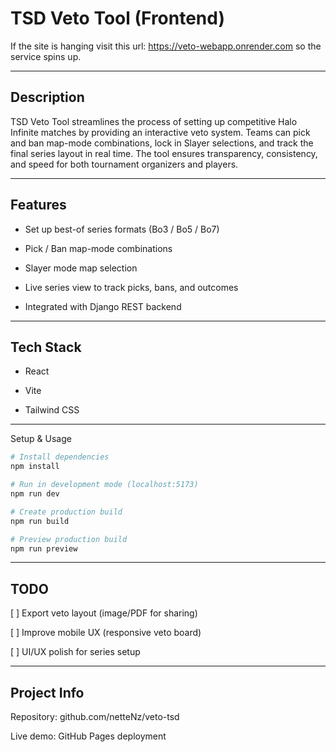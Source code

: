 # TSD Veto Tool (Frontend)

If the site is hanging visit this url: https://veto-webapp.onrender.com so the service spins up.

---

## Description

TSD Veto Tool streamlines the process of setting up competitive Halo Infinite matches by providing an interactive veto system. Teams can pick and ban map-mode combinations, lock in Slayer selections, and track the final series layout in real time. The tool ensures transparency, consistency, and speed for both tournament organizers and players.


---

## Features

- Set up best-of series formats (Bo3 / Bo5 / Bo7)

- Pick / Ban map-mode combinations

- Slayer mode map selection

- Live series view to track picks, bans, and outcomes

- Integrated with Django REST backend



---

## Tech Stack

- React

- Vite

- Tailwind CSS



---

Setup & Usage

```bash
# Install dependencies
npm install

# Run in development mode (localhost:5173)
npm run dev

# Create production build
npm run build

# Preview production build
npm run preview
```

---

## TODO

[ ] Export veto layout (image/PDF for sharing)

[ ] Improve mobile UX (responsive veto board)

[ ] UI/UX polish for series setup



---

## Project Info

Repository: github.com/netteNz/veto-tsd

Live demo: GitHub Pages deployment
